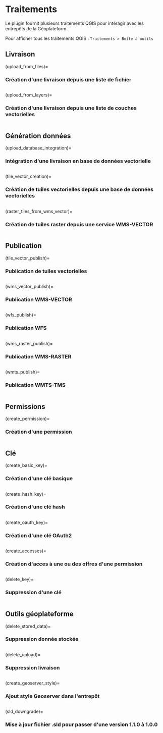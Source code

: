 # Traitements

Le plugin fournit plusieurs traitements QGIS pour intéragir avec les entrepôts de la Géoplateform.

Pour afficher tous les traitements QGIS : `Traitements > Boîte à outils`

## Livraison

(upload_from_files)=

### Création d'une livraison depuis une liste de fichier

```{include} ../../geoplateforme/resources/help/upload_from_files.md
```

(upload_from_layers)=

### Création d'une livraison depuis une liste de couches vectorielles

```{include} ../../geoplateforme/resources/help/upload_from_layers.md
```

## Génération données

(upload_database_integration)=

### Intégration d'une livraison en base de données vectorielle

```{include} ../../geoplateforme/resources/help/upload_database_integration.md
```

(tile_vector_creation)=

### Création de tuiles vectorielles depuis une base de données vectorielles

```{include} ../../geoplateforme/resources/help/tile_creation.md
```

(raster_tiles_from_wms_vector)=

### Création de tuiles raster depuis une service WMS-VECTOR

```{include} ../../geoplateforme/resources/help/raster_tiles_from_wms_vector.md
```

## Publication

(tile_vector_publish)=

### Publication de tuiles vectorielles

```{include} ../../geoplateforme/resources/help/vector_tile_publish.md
```

(wms_vector_publish)=

### Publication WMS-VECTOR

```{include} ../../geoplateforme/resources/help/wms_publish.md
```

(wfs_publish)=

### Publication WFS

```{include} ../../geoplateforme/resources/help/wfs_publish.md
```

(wms_raster_publish)=

### Publication WMS-RASTER

```{include} ../../geoplateforme/resources/help/wms_raster_publish.md
```

(wmts_publish)=

### Publication WMTS-TMS

```{include} ../../geoplateforme/resources/help/wmts_publish.md
```

## Permissions

(create_permission)=

### Création d'une permission

```{include} ../../geoplateforme/resources/help/create_permission.md
```

## Clé

(create_basic_key)=

### Création d'une clé basique

```{include} ../../geoplateforme/resources/help/create_basic_key.md
```

(create_hash_key)=

### Création d'une clé hash

```{include} ../../geoplateforme/resources/help/create_hash_key.md
```

(create_oauth_key)=

### Création d'une clé OAuth2

```{include} ../../geoplateforme/resources/help/create_oauth_key.md
```

(create_accesses)=

### Création d'acces à une ou des offres d'une permission

```{include} ../../geoplateforme/resources/help/create_accesses.md
```

(delete_key)=

### Suppression d'une clé

```{include} ../../geoplateforme/resources/help/delete_key.md
```

## Outils géoplateforme

(delete_stored_data)=

### Suppression donnée stockée

```{include} ../../geoplateforme/resources/help/delete_stored_data.md
```

(delete_upload)=

### Suppression livraison

```{include} ../../geoplateforme/resources/help/delete_upload.md
```

(create_geoserver_style)=

### Ajout style Geoserver dans l'entrepôt

```{include} ../../geoplateforme/resources/help/create_geoserver_style.md
```

(sld_downgrade)=

### Mise à jour fichier .sld pour passer d'une version 1.1.0 à 1.0.0

```{include} ../../geoplateforme/resources/help/sld_downgrade.md
```
